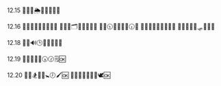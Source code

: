 12.15
🎲😸🧁🌦💚💓💖🌱🌺

12.16
💭🚝💍🤯👊🐲🔏🥓🆗
💭🚚🍂🗂💾🌔🐗👗🆗
💭🚜🕥👤💒😚👊🕡🆗
💭🚚😒🌼📝🤾🔏👲🆗
📑🚛🍄🕍🐉🛷🍀👯🆗

12.18
📑🚝🔊🕒👙🛐🍌🐮🆗

12.19
📑🚛👕🥇💦🕠🕝🗒🆗

12.20
📑🚙🏂👞🐮🚼🕖🖌🆗
📑🚛🔛👒🐞🐄🔐🕊🆗